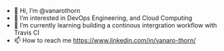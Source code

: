 - 👋 Hi, I’m @vanarothorn
- 👀 I’m interested in DevOps Engineering, and Cloud Computing
- 🌱 I’m currently learning building a continous intergration workflow with Travis CI
- 📫 How to reach me https://www.linkedin.com/in/vanaro-thorn/

<!---
vanarothorn/vanarothorn is a ✨ special ✨ repository because its `README.md` (this file) appears on your GitHub profile.
You can click the Preview link to take a look at your changes.
--->
